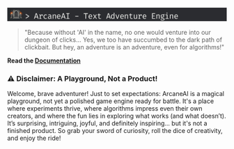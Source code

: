 ![headline](./images/headline.png)

> "Because without 'AI' in the name, no one would venture into our dungeon of clicks... Yes, we too have succumbed to the dark path of clickbait. But hey, an adventure is an adventure, even for algorithms!"



**Read the [Documentation](https://freegroup.github.io/ArcaneAI/solutions)**





### ⚠️ Disclaimer: A Playground, Not a Product!
Welcome, brave adventurer! Just to set expectations: ArcaneAI is a magical playground, not yet a polished game engine ready for battle. It's a place where experiments thrive, where algorithms impress even their own creators, and where the fun lies in exploring what works (and what doesn’t). It’s surprising, intriguing, joyful, and definitely inspiring... but it's not a finished product. So grab your sword of curiosity, roll the dice of creativity, and enjoy the ride!

